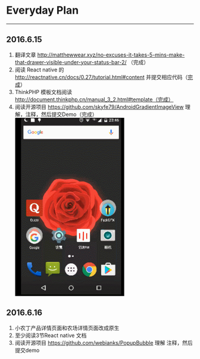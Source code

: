 # Everyday Plan #
******
## 2016.6.15 ##
1. 翻译文章  http://matthewwear.xyz/no-excuses-it-takes-5-mins-make-that-drawer-visible-under-your-status-bar-2/     （完成）
2. 阅读 React native 的 http://reactnative.cn/docs/0.27/tutorial.html#content  并提交相应代码（[完成](https://github.com/adamin1990/LearnReactNative/commit/4b6de4ea9412e873f52c16e129fdf3f1b9760f0a)）
3. ThinkPHP 模板文档阅读 http://document.thinkphp.cn/manual_3_2.html#template（完成）
4. 阅读开源项目 https://github.com/skyfe79/AndroidGradientImageView 理解，注释，然后提交Demo（完成）![](img/gradientimageview.gif)

## 2016.6.16 ##
1. 小农丁产品详情页面和农场详情页面改成原生
2. 至少阅读3节React native 文档
3. 阅读开源项目 https://github.com/webianks/PopupBubble  理解 注释，然后提交demo 